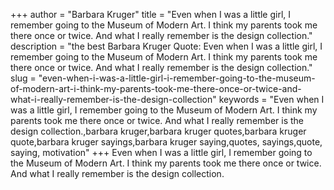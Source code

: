 +++
author = "Barbara Kruger"
title = "Even when I was a little girl, I remember going to the Museum of Modern Art. I think my parents took me there once or twice. And what I really remember is the design collection."
description = "the best Barbara Kruger Quote: Even when I was a little girl, I remember going to the Museum of Modern Art. I think my parents took me there once or twice. And what I really remember is the design collection."
slug = "even-when-i-was-a-little-girl-i-remember-going-to-the-museum-of-modern-art-i-think-my-parents-took-me-there-once-or-twice-and-what-i-really-remember-is-the-design-collection"
keywords = "Even when I was a little girl, I remember going to the Museum of Modern Art. I think my parents took me there once or twice. And what I really remember is the design collection.,barbara kruger,barbara kruger quotes,barbara kruger quote,barbara kruger sayings,barbara kruger saying,quotes, sayings,quote, saying, motivation"
+++
Even when I was a little girl, I remember going to the Museum of Modern Art. I think my parents took me there once or twice. And what I really remember is the design collection.
